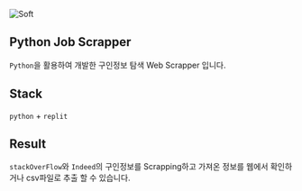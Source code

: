 ![Soft](https://capsule-render.vercel.app/api?type=Soft&height=150&text=Python%_Job-Scrapper&color=gradient&fontSize=70&animation=twinkling)

## Python Job Scrapper

`Python`을 활용하여 개발한 구인정보 탐색 Web Scrapper 입니다.

## Stack

`python` + `replit`

## Result

`stackOverFlow`와 `Indeed`의 구인정보를 Scrapping하고 가져온 정보를 웹에서 확인하거나 csv파일로 추출 할 수 있습니다.